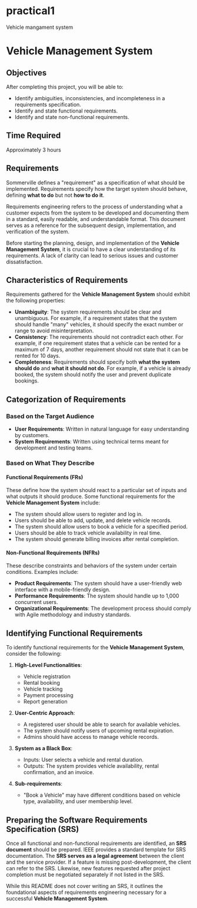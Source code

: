 # practical1
Vehicle mangament system
# Vehicle Management System

## Objectives
After completing this project, you will be able to:

- Identify ambiguities, inconsistencies, and incompleteness in a requirements specification.
- Identify and state functional requirements.
- Identify and state non-functional requirements.

## Time Required
Approximately 3 hours

## Requirements
Sommerville defines a "requirement" as a specification of what should be implemented. Requirements specify how the target system should behave, defining **what to do** but not **how to do it**.

Requirements engineering refers to the process of understanding what a customer expects from the system to be developed and documenting them in a standard, easily readable, and understandable format. This document serves as a reference for the subsequent design, implementation, and verification of the system.

Before starting the planning, design, and implementation of the **Vehicle Management System**, it is crucial to have a clear understanding of its requirements. A lack of clarity can lead to serious issues and customer dissatisfaction.

## Characteristics of Requirements
Requirements gathered for the **Vehicle Management System** should exhibit the following properties:

- **Unambiguity**: The system requirements should be clear and unambiguous. For example, if a requirement states that the system should handle "many" vehicles, it should specify the exact number or range to avoid misinterpretation.
- **Consistency**: The requirements should not contradict each other. For example, if one requirement states that a vehicle can be rented for a maximum of 7 days, another requirement should not state that it can be rented for 10 days.
- **Completeness**: Requirements should specify both **what the system should do** and **what it should not do**. For example, if a vehicle is already booked, the system should notify the user and prevent duplicate bookings.

## Categorization of Requirements
### Based on the Target Audience
- **User Requirements**: Written in natural language for easy understanding by customers.
- **System Requirements**: Written using technical terms meant for development and testing teams.

### Based on What They Describe
#### Functional Requirements (FRs)
These define how the system should react to a particular set of inputs and what outputs it should produce. Some functional requirements for the **Vehicle Management System** include:

- The system should allow users to register and log in.
- Users should be able to add, update, and delete vehicle records.
- The system should allow users to book a vehicle for a specified period.
- Users should be able to track vehicle availability in real time.
- The system should generate billing invoices after rental completion.

#### Non-Functional Requirements (NFRs)
These describe constraints and behaviors of the system under certain conditions. Examples include:

- **Product Requirements**: The system should have a user-friendly web interface with a mobile-friendly design.
- **Performance Requirements**: The system should handle up to 1,000 concurrent users.
- **Organizational Requirements**: The development process should comply with Agile methodology and industry standards.

## Identifying Functional Requirements
To identify functional requirements for the **Vehicle Management System**, consider the following:

1. **High-Level Functionalities**:
   - Vehicle registration
   - Rental booking
   - Vehicle tracking
   - Payment processing
   - Report generation

2. **User-Centric Approach**:
   - A registered user should be able to search for available vehicles.
   - The system should notify users of upcoming rental expiration.
   - Admins should have access to manage vehicle records.

3. **System as a Black Box**:
   - Inputs: User selects a vehicle and rental duration.
   - Outputs: The system provides vehicle availability, rental confirmation, and an invoice.

4. **Sub-requirements**:
   - "Book a Vehicle" may have different conditions based on vehicle type, availability, and user membership level.

## Preparing the Software Requirements Specification (SRS)
Once all functional and non-functional requirements are identified, an **SRS document** should be prepared. IEEE provides a standard template for SRS documentation. The **SRS serves as a legal agreement** between the client and the service provider. If a feature is missing post-development, the client can refer to the SRS. Likewise, new features requested after project completion must be negotiated separately if not listed in the SRS.

While this README does not cover writing an SRS, it outlines the foundational aspects of requirements engineering necessary for a successful **Vehicle Management System**.

